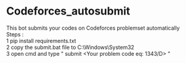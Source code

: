 # Codeforces_autosubmit</br>
This bot submits your codes on Codeforces problemset automatically
</br>Steps :
</br>1  pip install requirements.txt
</br>2  copy the submit.bat file to  C:\Windows\System32
</br>3  open cmd and type " submit <Your problem code eq: 1343/D> <file name>"
